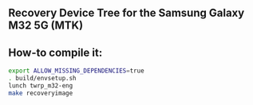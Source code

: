 ## Recovery Device Tree for the Samsung Galaxy M32 5G (MTK)

## How-to compile it:

```sh
export ALLOW_MISSING_DEPENDENCIES=true
. build/envsetup.sh
lunch twrp_m32-eng
make recoveryimage
```
